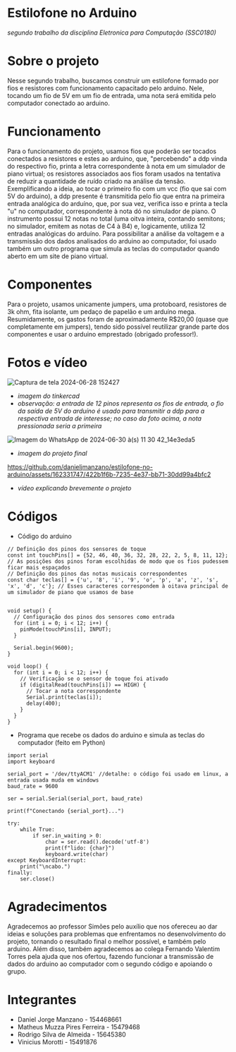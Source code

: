 # Estilofone no Arduino
*segundo trabalho da disciplina Eletronica para Computação (SSC0180)*

# Sobre o projeto
Nesse segundo trabalho, buscamos construir um estilofone formado por fios e resistores com funcionamento capacitado pelo arduino. Nele, tocando um fio de 5V em um fio de entrada, uma nota será emitida pelo computador conectado ao arduino.

# Funcionamento
Para o funcionamento do projeto, usamos fios que poderão ser tocados conectados a resistores e estes ao arduino, que, "percebendo" a ddp vinda do respectivo fio, printa a letra correspondente à nota em um simulador de piano virtual; os resistores associados aos fios foram usados na tentativa de reduzir a quantidade de ruído criado na análise da tensão. Exemplificando a ideia, ao tocar o primeiro fio com um vcc (fio que sai com 5V do arduino), a ddp presente é transmitida pelo fio que entra na primeira entrada analógica do arduíno, que, por sua vez, verifica isso e printa a tecla "u" no computador, correspondente à nota dó no simulador de piano. O instrumento possui 12 notas no total (uma oitva inteira, contando semitons; no simulador, emitem as notas de C4 à B4) e, logicamente, utiliza 12 entradas analógicas do arduíno. Para possibilitar a análise da voltagem e a transmissão dos dados analisados do arduino ao computador, foi usado também um outro programa que simula as teclas do computador quando aberto em um site de piano virtual.

# Componentes
Para o projeto, usamos unicamente jumpers, uma protoboard, resistores de 3k ohm, fita isolante, um pedaço de papelão e um arduíno mega. Resumidamente, os gastos foram de aproximadamente R$20,00 (quase que completamente em jumpers), tendo sido possível reutilizar grande parte dos componentes e usar o arduino emprestado (obrigado professor!).

# Fotos e vídeo
![Captura de tela 2024-06-28 152427](https://github.com/danieljmanzano/piano-no-arduino/assets/162331747/b48b6213-b2db-4bb4-8922-e110c85e97d9)
- *imagem do tinkercad*
- *observação: a entrada de 12 pinos representa os fios de entrada, o fio da saída de 5V do arduíno é usado para transmitir a ddp para a respectiva entrada de interesse; no caso da foto acima, a nota pressionada seria a primeira*

![Imagem do WhatsApp de 2024-06-30 à(s) 11 30 42_14e3eda5](https://github.com/danieljmanzano/estilofone-no-arduino/assets/162331747/ad2aef66-3a03-4b74-a2d9-79dbe753e7a6)
- *imagem do projeto final*

https://github.com/danieljmanzano/estilofone-no-arduino/assets/162331747/422b1f6b-7235-4e37-bb71-30dd99a4bfc2
- *vídeo explicando brevemente o projeto*


# Códigos
- Código do arduino
```
// Definição dos pinos dos sensores de toque
const int touchPins[] = {52, 46, 40, 36, 32, 28, 22, 2, 5, 8, 11, 12}; // As posições dos pinos foram escolhidas de modo que os fios pudessem ficar mais espaçados
// Definição dos pinos das notas musicais correspondentes
const char teclas[] = {'u', '8', 'i', '9', 'o', 'p', 'a', 'z', 's', 'x', 'd', 'c'}; // Esses caracteres correspondem à oitava principal de um simulador de piano que usamos de base


void setup() {
  // Configuração dos pinos dos sensores como entrada
  for (int i = 0; i < 12; i++) {
    pinMode(touchPins[i], INPUT);
  }
  
  Serial.begin(9600);
}

void loop() {
  for (int i = 0; i < 12; i++) {
    // Verificação se o sensor de toque foi ativado
    if (digitalRead(touchPins[i]) == HIGH) {
      // Tocar a nota correspondente
      Serial.print(teclas[i]);
      delay(400);
    }
  }
}
```
- Programa que recebe os dados do arduino e simula as teclas do computador (feito em Python)
```
import serial
import keyboard

serial_port = '/dev/ttyACM1' //detalhe: o código foi usado em linux, a entrada usada muda em windows
baud_rate = 9600  

ser = serial.Serial(serial_port, baud_rate)

print(f"Conectando {serial_port}...")

try:
    while True:
        if ser.in_waiting > 0:
            char = ser.read().decode('utf-8')
            print(f"lido: {char}")
            keyboard.write(char)
except KeyboardInterrupt:
    print("\ncabo.")
finally:
    ser.close()
```

# Agradecimentos
Agradecemos ao professor Simões pelo auxílio que nos ofereceu ao dar ideias e soluções para problemas que enfrentamos no desenvolvimento do projeto, tornando o resultado final o melhor possível, e também pelo arduino. Além disso, também agradecemos ao colega Fernando Valentim Torres pela ajuda que nos ofertou, fazendo funcionar a transmissão de dados do arduino ao computador com o segundo código e apoiando o grupo.

# Integrantes
- Daniel Jorge Manzano - 154468661
- Matheus Muzza Pires Ferreira - 15479468
- Rodrigo Silva de Almeida - 15645380
- Vinicius Morotti - 15491876


